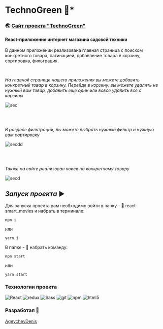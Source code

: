 # **TechnoGreen** :deciduous_tree:*

### :earth_asia: [Сайт проекта "TechnoGreen"](https://react-technogreen.vercel.app)

#### React-приложение интернет магазина садовой техники

В данном приложении реализована главная страница с поиском конкретного товара, пагинацией, добавление товара в корзину, сортировка, фильтрация.

<br>

*На главной странице нашего приложения вы можете добавить конкретный товар в корзину. Перейдя в корзину, вы можете удалить не нужный вам товар, добавить еще один или вовсе удалить все с корзины*

![sec](https://user-images.githubusercontent.com/83320431/175813176-02253384-4f63-4da8-a650-6679e845f743.gif)

<br>
<br>

*В разделе фильтрации, вы можете выбрать нужный фильтр и нужную вам сортировку*

![secdd](https://user-images.githubusercontent.com/83320431/175813426-7e743e7c-d36b-4c5c-8bcb-454d7d85e653.gif)

<br>
<br>

*Также на сайте реализован поиск по конкретному товару*

![secd](https://user-images.githubusercontent.com/83320431/175813668-be2b6344-3403-444e-8694-d160825f1533.gif)

## *Запуск проекта* ▶️

Для запуска проекта вам необходимо войти в папку - :file_folder: react-smart_movies
 и набрать в терминале:

```
npm i
```

или

```
yarn i
```

В папке - :open_file_folder: набрать команду:

```
npm start
```

или

```
yarn start
```

### Технологии проекта ###
<p>
<img alt="React" src="https://img.shields.io/badge/-React-45b8d8?style=flat-square&logo=react&logoColor=white" />
<img alt="redux" src="https://img.shields.io/badge/-Redux-764ABC?style=flat-square&logo=redux&logoColor=white" />
<img alt="Sass" src="https://img.shields.io/badge/-Sass-CC6699?style=flat-square&logo=sass&logoColor=white" />
<img alt="git" src="https://img.shields.io/badge/-Git-F05032?style=flat-square&logo=git&logoColor=white" />
<img alt="npm" src="https://img.shields.io/badge/-NPM-CB3837?style=flat-square&logo=npm&logoColor=white" />
<img alt="html5" src="https://img.shields.io/badge/-HTML5-E34F26?style=flat-square&logo=html5&logoColor=white" />
</p>

### Разработал :man:

[AgeychevDenis](https://github.com/AgeychevDenis)

